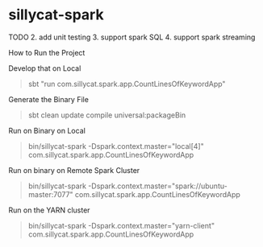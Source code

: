 sillycat-spark
==============

TODO
2. add unit testing
3. support spark SQL
4. support spark streaming

How to Run the Project

Develop that on Local
>sbt "run com.sillycat.spark.app.CountLinesOfKeywordApp"


Generate the Binary File
>sbt clean update compile universal:packageBin

Run on Binary on Local
>bin/sillycat-spark -Dspark.context.master="local[4]" com.sillycat.spark.app.CountLinesOfKeywordApp

Run on binary on Remote Spark Cluster
>bin/sillycat-spark -Dspark.context.master="spark://ubuntu-master:7077" com.sillycat.spark.app.CountLinesOfKeywordApp

Run on the YARN cluster
>bin/sillycat-spark -Dspark.context.master="yarn-client" com.sillycat.spark.app.CountLinesOfKeywordApp
